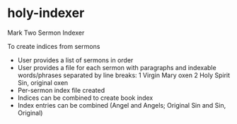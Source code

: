 # holy-indexer
Mark Two Sermon Indexer

To create indices from sermons

- User provides a list of sermons in order
- User provides a file for each sermon with paragraphs and indexable words/phrases separated by line breaks:
    1 
    Virgin Mary
    oxen
    2
    Holy Spirit
    Sin, original
    oxen
- Per-sermon index file created
- Indices can be combined to create book index
- Index entries can be combined (Angel and Angels; Original Sin and Sin, Original)
